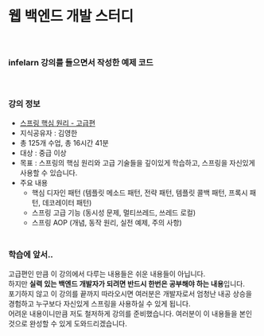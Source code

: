 
# 웹 백엔드 개발 스터디
　  
### **infelarn 강의를 들으면서 작성한 예제 코드**
　  
### **강의 정보**
- [스프링 핵심 원리 - 고급편][link_001_lecture_url]
- 지식공유자 : 김영한
- 총 125개 수업, 총 16시간 41분
- 대상 : 중급 이상
- 목표 : 스프링의 핵심 원리와 고급 기술들을 깊이있게 학습하고, 스프링을 자신있게 사용할 수 있습니다.
- 주요 내용
  - 핵심 디자인 패턴 (템플릿 메소드 패턴, 전략 패턴, 템플릿 콜백 패턴, 프록시 패턴, 데코레이터 패턴)
  - 스프링 고급 기능 (동시성 문제, 멀티쓰레드, 쓰레드 로컬)
  - 스프링 AOP (개념, 동작 원리, 실전 예제, 주의 사항)
　  
　  

### **학습에 앞서..**
고급편인 만큼 이 강의에서 다루는 내용들은 쉬운 내용들이 아닙니다.  
하지만 **실력 있는 백엔드 개발자가 되려면 반드시 한번은 공부해야 하는 내용**입니다.  
포기하지 않고 이 강의를 끝까지 따라오시면 여러분은 개발자로서 엄청난 내공 상승을 경험하고 누구보다 자신있게 스프링을 사용하실 수 있게 됩니다.  
어려운 내용이니만큼 저도 철저하게 강의를 준비했습니다. 여러분이 이 내용들을 본인 것으로 완성할 수 있게 도와드리겠습니다.  



[link_001_lecture_url]:https://www.inflearn.com/course/%EC%8A%A4%ED%94%84%EB%A7%81-%ED%95%B5%EC%8B%AC-%EC%9B%90%EB%A6%AC-%EA%B3%A0%EA%B8%89%ED%8E%B8#

